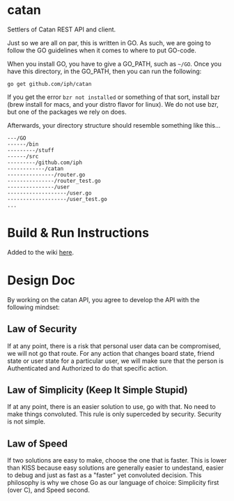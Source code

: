 catan
=====

Settlers of Catan REST API and client.

Just so we are all on par, this is written in GO. As such, we are going to follow the GO guidelines when it comes to where to put GO-code.

When you install GO, you have to give a GO_PATH, such as `~/GO`. Once you have this directory, in the GO_PATH, then you can run the following:

```
go get github.com/iph/catan
```

If you get the error ```bzr not installed``` or something of that sort, install bzr (brew install for macs, and your distro flavor for linux). We do not use bzr, but one of the packages we rely on does. 

Afterwards, your directory structure should resemble something like this...
```
---/GO
------/bin
---------/stuff
------/src
---------/github.com/iph
------------/catan
---------------/router.go
---------------/router_test.go
---------------/user
-------------------/user.go
-------------------/user_test.go
...
```


Build & Run Instructions
=========
Added to the wiki [here](https://github.com/iph/catan/wiki/Build-&-Run-Instructions).

Design Doc
=========

By working on the catan API, you agree to develop the API with the following mindset:

Law of Security
-----------------
If at any point, there is a risk that personal user data can be compromised, we will not go that route. For any action that changes board state, friend state or user state for a particular user, we will make sure that the person is Authenticated and Authorized to do that specific action.

Law of Simplicity (Keep It Simple Stupid)
-------------
If at any point, there is an easier solution to use, go with that. No need to make things convoluted. This rule is only superceded by security. Security is not simple.

Law of Speed
------
If two solutions are easy to make, choose the one that is faster. This is lower than KISS because easy solutions are generally easier to undestand, easier to debug and just as fast as a "faster" yet convoluted decision. This philosophy is why we chose Go as our language of choice: Simplicity first (over C), and Speed second.
